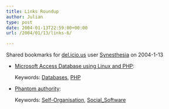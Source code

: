 ```yaml
---
title: Links Roundup
author: Julian
type: post
date: 2004-01-13T22:59:00+00:00
url: /2004/01/13/links-6/

---
```

Shared bookmarks for [del.icio.us][1] user  [Synesthesia][2] on 2004-1-13

  * [Microsoft Access Database using Linux and PHP][3]:
   
    Keywords: [Databases][4], [PHP][5]
  * [Phantom authority][6]:
   
    Keywords: [Self-Organisation][7], [Social_Software][8]

 [1]: https://del.icio.us/
 [2]: https://del.icio.us/synesthesia
 [3]: https://bryanmills.net:8086/archives/000099.html "https://bryanmills.net:8086/archives/000099.html"
 [4]: https://del.icio.us/synesthesia/Databases
 [5]: https://del.icio.us/synesthesia/PHP
 [6]: https://firstmonday.org/issues/issue8_12/ciffolilli/ "https://firstmonday.org/issues/issue8_12/ciffolilli/"
 [7]: https://del.icio.us/synesthesia/Self-Organisation
 [8]: https://del.icio.us/synesthesia/Social_Software